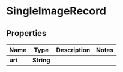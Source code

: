 
# SingleImageRecord

## Properties
Name | Type | Description | Notes
------------ | ------------- | ------------- | -------------
**uri** | **String** |  | 



